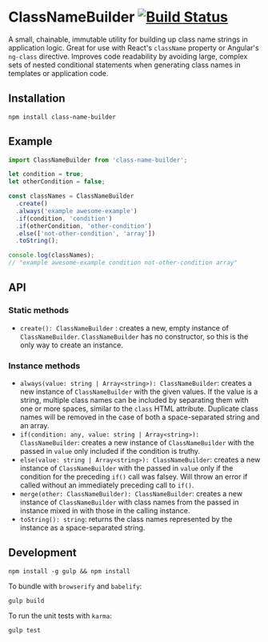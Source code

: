 # ClassNameBuilder [![Build Status](https://travis-ci.org/lukewestby/class-name-builder.svg?branch=master)](https://travis-ci.org/lukewestby/class-name-builder)

A small, chainable, immutable utility for building up class name strings in
application logic. Great for use with React's `className` property or Angular's
`ng-class` directive. Improves code readability by avoiding large, complex sets
of nested conditional statements when generating class names in templates or
application code.

## Installation

```
npm install class-name-builder
```

## Example

```javascript
import ClassNameBuilder from 'class-name-builder';

let condition = true;
let otherCondition = false;

const classNames = ClassNameBuilder
  .create()
  .always('example awesome-example')
  .if(condition, 'condition')
  .if(otherCondition, 'other-condition')
  .else(['not-other-condition', 'array'])
  .toString();

console.log(classNames);
// "example awesome-example condition not-other-condition array"
```

## API

### Static methods

* `create(): ClassNameBuilder` : creates a new, empty instance of
`ClassNameBuilder`. `ClassNameBuilder` has no constructor, so this is the only
way to create an instance.

### Instance methods

* `always(value: string | Array<string>): ClassNameBuilder`: creates a new
instance of `ClassNameBuilder` with the given values. If the value is a string,
multiple class names can be included by separating them with one or more spaces,
similar to the `class` HTML attribute. Duplicate class names will be removed in
the case of both a space-separated string and an array.
* `if(condition: any, value: string | Array<string>): ClassNameBuilder`:
creates a new instance of `ClassNameBuilder` with the passed in `value` only
included if the condition is truthy.
* `else(value: string | Array<string>): ClassNameBuilder`: creates a new
instance of `ClassNameBuilder` with the passed in `value` only if the condition
for the preceding `if()` call was falsey. Will throw an error if called without
an immediately preceding call to `if()`.
* `merge(other: ClassNameBuilder): ClassNameBuilder`: creates a new instance of
`ClassNameBuilder` with class names from the passed in instance mixed in with
those in the calling instance.
* `toString(): string`: returns the class names represented by the instance as a
space-separated string.

## Development

```
npm install -g gulp && npm install
```

To bundle with `browserify` and `babelify`:
```
gulp build
```

To run the unit tests with `karma`:
```
gulp test
```
